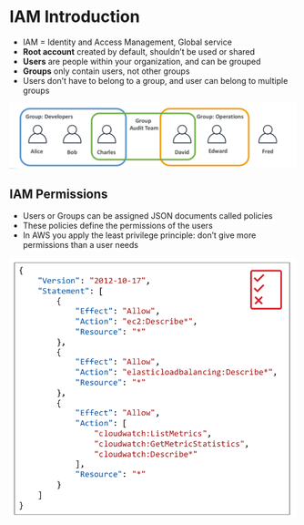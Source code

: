 # IAM Introduction

* IAM = Identity and Access Management, Global service
* **Root account** created by default, shouldn’t be used or shared
* **Users** are people within your organization, and can be grouped
* **Groups** only contain users, not other groups
* Users don’t have to belong to a group, and user can belong to multiple groups

![UsersAndGroups](images/UsersAndGroups.png)

## IAM Permissions

* Users or Groups can be
assigned JSON documents
called policies
* These policies define the
permissions of the users
* In AWS you apply the least
privilege principle: don’t give
more permissions than a user
needs

![Policy](images/Policy.png)
